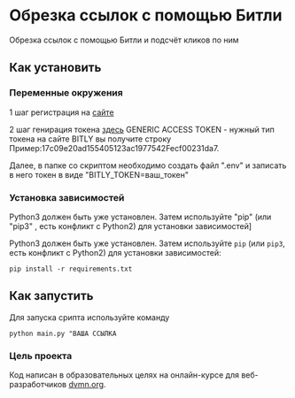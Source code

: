 # Обрезка ссылок с помощью Битли

Обрезка ссылок с помощью Битли и подсчёт кликов по ним

## Как установить

### Переменные окружения

1 шаг регистрация на [сайте](https://bitly.com/a/sign_in?rd=/bbt2/)

2 шаг генирация токена
[здесь](https://app.bitly.com/settings/integrations/)
GENERIC ACCESS TOKEN - нужный тип токена на сайте BITLY вы получите строку
Пример:17c09e20ad155405123ac1977542Fecf00231da7.

Далее, в папке со скриптом необходимо создать файл ".env" и записать в него токен в виде
"BITLY_TOKEN=ваш_токен"

### Установка зависимостей

Python3 должен быть уже установлен. Затем используйте "pip" (или "pip3" , есть конфликт с Python2) для установки зависимостей]

Python3 должен быть уже установлен. 
Затем используйте `pip` (или `pip3`, есть конфликт с Python2) для установки зависимостей:
```
pip install -r requirements.txt
```

## Как запустить

Для запуска срипта используйте команду

```
python main.py "ВАША ССЫЛКА
```

### Цель проекта

Код написан в образовательных целях на онлайн-курсе для веб-разработчиков [dvmn.org](https://dvmn.org/).

